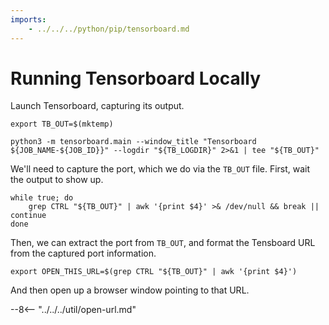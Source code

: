 ```yaml
---
imports:
    - ../../../python/pip/tensorboard.md
---
```


# Running Tensorboard Locally

Launch Tensorboard, capturing its output.

```shell
export TB_OUT=$(mktemp)
```

```shell.async
python3 -m tensorboard.main --window_title "Tensorboard ${JOB_NAME-${JOB_ID}}" --logdir "${TB_LOGDIR}" 2>&1 | tee "${TB_OUT}"
```

We'll need to capture the port, which we do via the `TB_OUT`
file. First, wait the output to show up.

```shell
while true; do
    grep CTRL "${TB_OUT}" | awk '{print $4}' >& /dev/null && break || continue
done
```

Then, we can extract the port from `TB_OUT`, and format the Tensboard
URL from the captured port information.

```shell
export OPEN_THIS_URL=$(grep CTRL "${TB_OUT}" | awk '{print $4}')
```

And then open up a browser window pointing to that URL.

--8<-- "../../../util/open-url.md"
